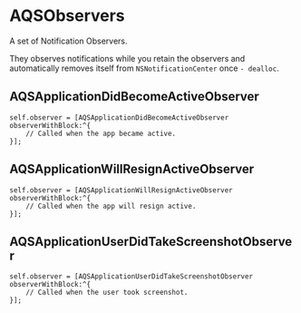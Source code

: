 AQSObservers
============

A set of Notification Observers.

They observes notifications while you retain the observers and automatically removes itself from `NSNotificationCenter` once `- dealloc`.

AQSApplicationDidBecomeActiveObserver
---

```objc
self.observer = [AQSApplicationDidBecomeActiveObserver observerWithBlock:^{
    // Called when the app became active.
}];
```

AQSApplicationWillResignActiveObserver
---

```objc
self.observer = [AQSApplicationWillResignActiveObserver observerWithBlock:^{
    // Called when the app will resign active.
}];
```

AQSApplicationUserDidTakeScreenshotObserver
---

```objc
self.observer = [AQSApplicationUserDidTakeScreenshotObserver observerWithBlock:^{
    // Called when the user took screenshot.
}];
```
